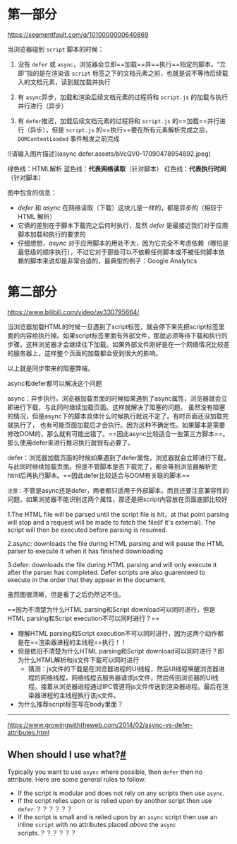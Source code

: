 # 第一部分

https://segmentfault.com/q/1010000000640869

当浏览器碰到 `script` 脚本的时候：

1. <script src="script.js"></script>

   没有 `defer` 或 `async`，浏览器会立即==加载==并==执行==指定的脚本，“立即”指的是在渲染该 `script` 标签之下的文档元素之前，也就是说不等待后续载入的文档元素，读到就加载并执行

   

2. <script async src="script.js"></script>

   有 `async`异步，加载和渲染后续文档元素的过程将和 `script.js` 的加载与执行并行进行（异步）

   

3. <script defer src="myscript.js"></script>

   有 `defer`推迟，加载后续文档元素的过程将和 `script.js` 的==加载==并行进行（异步），但是 `script.js` 的==执行==要在所有元素解析完成之后，`DOMContentLoaded` 事件触发之前完成
   
   

![请输入图片描述](async defer.assets/bVcQV0-17090478954892.jpeg)

绿色线：HTML解析          蓝色线：**代表网络读取**（针对脚本）          红色线：**代表执行时间**（针对脚本）

图中包含的信息：

- *defer* 和 *async* 在网络读取（下载）这块儿是一样的，都是异步的（相较于 HTML 解析）
- 它俩的差别在于脚本下载完之后何时执行，显然 *defer* 是最接近我们对于应用脚本加载和执行的要求的
- 仔细想想，*async* 对于应用脚本的用处不大，因为它完全不考虑依赖（哪怕是最低级的顺序执行），不过它对于那些可以不依赖任何脚本或不被任何脚本依赖的脚本来说却是非常合适的，最典型的例子：Google Analytics

# 第二部分

https://www.bilibili.com/video/av330795664/

当浏览器加载HTML的时候一旦遇到了script标签，就会停下来先把script标签里面的内容给执行掉。如果script标签里面有外部文件，那就必须等待下载和执行的步骤。这样浏览器才会继续往下加载。如果外部文件刚好是在一个网络情况比较差的服务器上，这样整个页面的加载都会受到很大的影响。

以上就是同步带来的阻塞弊端。

async和defer都可以解决这个问题

async：异步执行。浏览器加载页面的时候如果遇到了async属性，浏览器就会立即进行下载，与此同时继续加载页面。这样就解决了阻塞的问题。  虽然没有阻塞的情况，但是async下的脚本具体什么时候执行就说不定了。有时页面还没加载完就执行了， 也有可能页面加载后才会执行。因为这种不确定性。如果脚本是需要修改DOM的，那么就有可能出错了。==因此async比较适合一些第三方脚本==。那么使用defer来进行推迟执行就很有必要了。

defer：浏览器加载页面的时候如果遇到了defer属性，浏览器就会立即进行下载，与此同时继续加载页面。但是不管脚本是否下载完了，都会等到浏览器解析完html后再执行脚本。==因此defer比较适合与DOM有关联的脚本==

`注意：`不管是async还是defer，两者都只适用于外部脚本。而且还要注意兼容性的问题，如果浏览器不能识别这两个属性，那还是把script内容放在页面底部比较好











1.The HTML file will be parsed until the script file is hit，at that point parsing will stop and a request will be made to fetch the file(if it's external). The script will then be executed before parsing is resumed.

2.async: downloads the file during HTML parsing and will pause the HTML parser to execute it when it has finished downloading

3.defer: downloads the file during HTML parsing and will only execute it after the parser has completed. Defer scripts are also guarenteed to execute in the order that they appear in the document.

虽然图很清晰，但是看了之后仍然记不住。

==因为不清楚为什么HTML parsing和Script download可以同时进行，但是HTML parsing和Script execution不可以同时进行？==

* 理解HTML parsing和Script execution不可以同时进行，因为这两个动作都是在==渲染器进程的主线程==执行！！
* 但是依旧不清楚为什么HTML parsing和Script download可以同时进行？即为什么HTML解析和js文件下载可以同时进行
  * 猜测：js文件的下载是在浏览器进程的UI线程，然后UI线程唤醒浏览器进程的网络线程，网络线程去服务器请求js文件，然后传回浏览器的UI线程。接着从浏览器进程通过IPC管道将js文件传送到渲染器进程。最后在渲染器进程的主线程执行该js文件。
* 为什么推荐script标签写在body里面？

---

https://www.growingwiththeweb.com/2014/02/async-vs-defer-attributes.html

## When should I use what?[#](https://www.growingwiththeweb.com/2014/02/async-vs-defer-attributes.html#when-should-i-use-what)

Typically you want to use `async` where possible, then `defer` then no attribute. Here are some general rules to follow:

- If the script is modular and does not rely on any scripts then use `async`.
- If the script relies upon or is relied upon by another script then use `defer`.？？？？？？
- If the script is small and is relied upon by an `async` script then use an inline `script` with no attributes placed *above* the `async` scripts.？？？？？？





























































